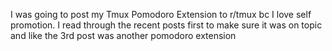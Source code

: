 I was going to post my Tmux Pomodoro Extension to r/tmux bc I love self promotion. I read through the recent posts first to make sure it was on topic and like the 3rd post was another pomodoro extension


